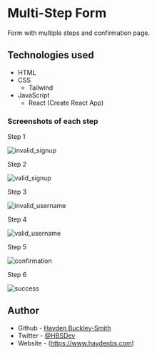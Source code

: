 # Multi-Step Form

Form with multiple steps and confirmation page.

## Technologies used

- HTML
- CSS
  - Tailwind
- JavaScript
  - React (Create React App)

### Screenshots of each step

Step 1

![invalid_signup](https://user-images.githubusercontent.com/59451973/165708037-392ee3c4-d6df-4e74-933c-2665aadf36cc.png)

Step 2

![valid_signup](https://user-images.githubusercontent.com/59451973/165708124-db81c261-2fa5-4f8b-86a9-cb4a0a00f492.png)

Step 3

![invalid_username](https://user-images.githubusercontent.com/59451973/165708153-fa4d9a89-47e1-4d06-8c7d-3f40607cf1ce.png)

Step 4

![valid_username](https://user-images.githubusercontent.com/59451973/165708198-3d25df46-30de-4c38-b662-b0d84805c0fe.png)

Step 5

![confirmation](https://user-images.githubusercontent.com/59451973/165708230-48cc018c-9ac0-4a9f-a3a8-e4ba0156c482.png)

Step 6

![success](https://user-images.githubusercontent.com/59451973/165708263-614a9894-d0ac-4e61-91e9-60dc1923de46.png)

## Author

- Github - [Hayden Buckley-Smith](https://www.github.com/hayden-93.com)
- Twitter - [@HBSDev](https://twitter.com/HBSDev)
- Website - (https://www.haydenbs.com)
